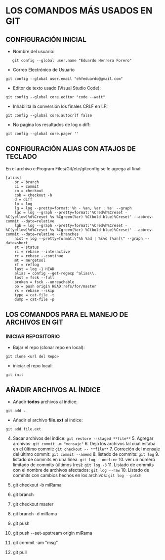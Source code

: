 # LOS COMANDOS MÁS USADOS EN GIT

## CONFIGURACIÓN INICIAL

- Nombre del usuario:

```ssh
   git config --global user.name "Eduardo Herrera Forero"
```

- Correo Electrónico de Usuario

```ssh
git config --global user.email "ehfeduardo@gmail.com"
```

- Editor de texto usado (Visual Studio Code):

```ssh
git config --global core.editor "code --wait"
```

- Inhabilita la conversión los finales CRLF en LF:

```ssh
git config --global core.autocrlf false
```

- No pagina los resultados de log o diff:

```ssh
git config --global core.pager ''
```

## CONFIGURACIÓN ALIAS CON ATAJOS DE TECLADO

En el archivo c:Program Files/Git/etc/gitconfig se le agrega al final:

```ssh
[alias]
    br = branch
    ci = commit
    co = checkout
    cob = checkout -b
    d = diff
    lo = log
    lg = log --pretty=format:'%h - %an, %ar : %s' --graph
    lgc = log --graph --pretty=format:'%Cred%h%Creset -%C(yellow)%d%Creset %s %Cgreen(%cr) %C(bold blue)%Creset' --abbrev-commit --date=relative
    lgb = log --graph --pretty=format:'%Cred%h%Creset -%C(yellow)%d%Creset %s %Cgreen(%cr) %C(bold blue)%Creset' --abbrev-commit --date=relative --branches
    hist = log --pretty=format:\"%h %ad | %s%d [%an]\" --graph --date=short
    st = status
    ri = rebase --interactive
    rc = rebase --continue
    mt = mergetool
    rf = reflog
    last = log -1 HEAD
    alias = config --get-regexp ^alias\\.
    lost = fsck --full
    broken = fsck --unreachable
    po = push origin HEAD:refs/for/master
    rs = rebase --skip
    type = cat-file -t
    dump = cat-file -p
```

## LOS COMANDOS PARA EL MANEJO DE ARCHIVOS EN GIT

### INICIAR REPOSITORIO

- Bajar el repo (clonar repo en local):

```ssh
git clone <url del Repo>
```

- iniciar el repo local:

```ssh
git init
```

## AÑADIR ARCHIVOS AL ÍNDICE

- Añadir **todos** archivos al índice:

```ssh
git add .
```

- Añadir el archivo **file.ext** al índice:

```ssh
git add file.ext
```

4. Sacar archivos del índice: `git restore --staged **file**` 5. Agregar archivos: `git commit -m "mensaje"` 6. Deja los archivos tal cual estaba en el último commit: `git checkout -- **file**` 7. Correción del mensaje del último commit: `git commit --amend` 8. listado de commits: `git log` 9. listado de commits en una línea: `git log --oneline` 10. ver un número limitado de commits (últimos tres): `git log -3` 11. Listado de commits con el nombre de archivos afectados: `git log --raw` 10. Listado de commits con cambios hechos en los archivos: `git log --patch`

5. git checkout -b miRama
6. git branch
7. git checkout master
8. git branch -d miRama
9. git push
10. git push --set-upstream origin miRama
11. git commit -am "msg"
12. git pull

```ssh

```
